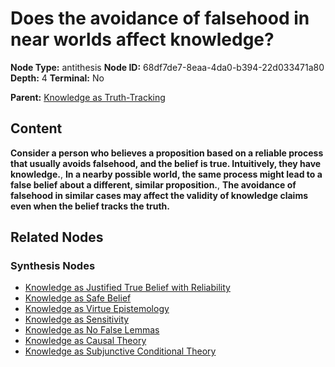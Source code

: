 # Does the avoidance of falsehood in near worlds affect knowledge?

**Node Type:** antithesis
**Node ID:** 68df7de7-8eaa-4da0-b394-22d033471a80
**Depth:** 4
**Terminal:** No

**Parent:** [Knowledge as Truth-Tracking](knowledge-as-truth-tracking-synthesis-738ab978-9add-4a6c-9f4b-c922bd352a53.md)

## Content

**Consider a person who believes a proposition based on a reliable process that usually avoids falsehood, and the belief is true. Intuitively, they have knowledge.**, **In a nearby possible world, the same process might lead to a false belief about a different, similar proposition.**, **The avoidance of falsehood in similar cases may affect the validity of knowledge claims even when the belief tracks the truth.**

## Related Nodes

### Synthesis Nodes

- [Knowledge as Justified True Belief with Reliability](knowledge-as-justified-true-belief-with-reliability-synthesis-a68a9217-cc3f-49ea-957f-8a113f70d159.md)
- [Knowledge as Safe Belief](knowledge-as-safe-belief-synthesis-4e9fadb7-d8dc-4444-be32-7c74baebde8f.md)
- [Knowledge as Virtue Epistemology](knowledge-as-virtue-epistemology-synthesis-1aa5d171-509e-43f7-b087-b2150e1e4622.md)
- [Knowledge as Sensitivity](knowledge-as-sensitivity-synthesis-c54f3b70-2642-4628-b9d4-290d914b78a6.md)
- [Knowledge as No False Lemmas](knowledge-as-no-false-lemmas-synthesis-9a0539a6-4915-4bba-8141-ea27043fba05.md)
- [Knowledge as Causal Theory](knowledge-as-causal-theory-synthesis-801528a1-b645-472a-bcf3-0ce80469e313.md)
- [Knowledge as Subjunctive Conditional Theory](knowledge-as-subjunctive-conditional-theory-synthesis-10d3dd64-ee22-4946-8e18-2d9c661536e0.md)
